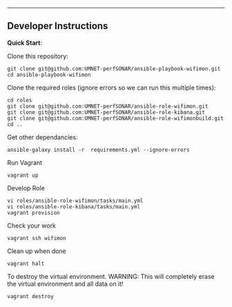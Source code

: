 ----------------------
Developer Instructions
----------------------

**Quick Start**:

Clone this repository:

```
git clone git@github.com:UMNET-perfSONAR/ansible-playbook-wifimon.git
cd ansible-playbook-wifimon
```

Clone the required roles (ignore errors so we can run this multiple times):

```
cd roles
git clone git@github.com:UMNET-perfSONAR/ansible-role-wifimon.git
git clone git@github.com:UMNET-perfSONAR/ansible-role-kibana.git
git clone git@github.com:UMNET-perfSONAR/ansible-role-wifimonbuild.git
cd ..
```

Get other dependancies:

```
ansible-galaxy install -r  requirements.yml --ignore-errors
```

Run Vagrant

```
vagrant up
```

Develop Role
```
vi roles/ansible-role-wifimon/tasks/main.yml
vi roles/ansible-role-kibana/tasks/main.yml
vagrant provision
```

Check your work
```
vagrant ssh wifimon
```

Clean up when done
```
vagrant halt
```

To destroy the virtual environment.
WARNING: This will completely erase the virtual environment and all data on it!

```
vagrant destroy
```
